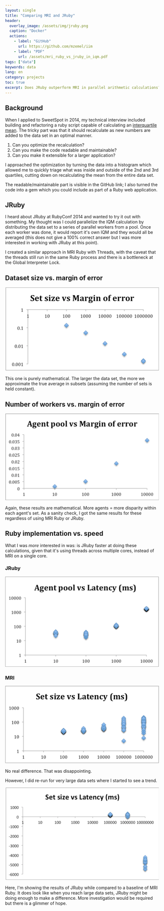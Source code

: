 ```yaml
---
layout: single
title: "Comparing MRI and JRuby"
header:
  overlay_image: /assets/img/jruby.png
  caption: "Docker"
  actions:
    - label: "GitHub"
      url: https://github.com/mzemel/iim
    - label: "PDF"
      url: /assets/mri_ruby_vs_jruby_in_iqm.pdf
tags: ["data"]
keywords: data
lang: en
category: projects
toc: true
excerpt: Does JRuby outperform MRI in parallel arithmetic calculations?
---
```


## Background

When I applied to SweetSpot in 2014, my technical interview included building and refactoring a ruby script capable of calculating an <a href="https://en.wikipedia.org/wiki/Interquartile_mean">interquartile mean</a>. The tricky part was that it should recalculate as new numbers are added to the data set in an optimal manner.

1. Can you optimize the recalculation?
2. Can you make the code readable and maintainable?
3. Can you make it extensible for a larger application?

I approached the optimization by turning the data into a histogram which allowed me to quickly triage what was inside and outside of the 2nd and 3rd quartiles, cutting down on recalculating the mean from the entire data set.

The readable/maintainable part is visible in the GitHub link; I also turned the code into a gem which you could include as part of a Ruby web application.

## JRuby

I heard about JRuby at RubyConf 2014 and wanted to try it out with something.  My thought was I could parallelize the IQM calculation by distributing the data set to a series of parallel workers from a pool.  Once each worker was done, it would report it's own IQM and they would all be averaged (this does not give a 100% correct answer but I was more interested in working with JRuby at this point).

I created a similar approach in MRI Ruby with Threads, with the caveat that the threads still run in the same Ruby process and there is a bottleneck at the Global Interpreter Lock.

## Dataset size vs. margin of error

<img src="assets/img/jruby/1.png" />

This one is purely mathematical.  The larger the data set, the more we approximate the true average in subsets (assuming the number of sets is held constant).

## Number of workers vs. margin of error

<img src="assets/img/jruby/2.png" />

Again, these results are mathematical.  More agents = more disparity within each agent's set.  As a sanity check, I got the same results for these regardless of using MRI Ruby or JRuby.

## Ruby implementation vs. speed

What I was _more_ interested in was: is JRuby faster at doing these calculations, given that it's using threads across multiple cores, instead of MRI on a single core.

### JRuby

<img src="assets/img/jruby/3.png" />

### MRI

<img src="assets/img/jruby/4.png" />

No real difference.  That was disappointing.

However, I did re-run for very large data sets where I started to see a trend.

<img src="assets/img/jruby/5.png" />

Here, I'm showing the results of JRuby while compared to a baseline of MRI Ruby.  It does look like when you reach large data sets, JRuby might be doing enough to make a difference.  More investigation would be required but there is a glimmer of hope.
